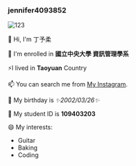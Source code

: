 ### jennifer4093852
![123](https://user-images.githubusercontent.com/106917447/172114334-24b63a08-fe58-4f25-89ca-a0f64986a885.jpg)

👋 Hi, I'm 丁予柔

🔭 I'm enrolled in **國立中央大學 資訊管理學系**

⚡I lived in **Taoyuan** Country

📫 You can search me from [My Instagram](https://www.instagram.com/jyeoyu/).

🌱 My birthday is *✨2002/03/26✨*

👯 My student ID is **109403203**

😄 My interests:
* Guitar
* Baking
* Coding

<!--
**jennifer4093852/jennifer4093852** is a ✨ _spec![123](https://user-images.githubusercontent.com/106917447/172114303-51cfbed0-3c94-433c-a379-07ac08f13aa1.jpg)
ial_ ✨ repository because its `README.md` (this file) appears on your GitHub profile.

Here are some ideas to get you started:

- 🔭 I’m currently working on ...
- 🌱 I’m currently learning ...
- 👯 I’m looking to collaborate on ...
- 🤔 I’m looking for help with ...
- 💬 Ask me about ...
- 📫 How to reach me: ...
- 😄 Pronouns: ...
- ⚡ Fun fact: ...
-->
